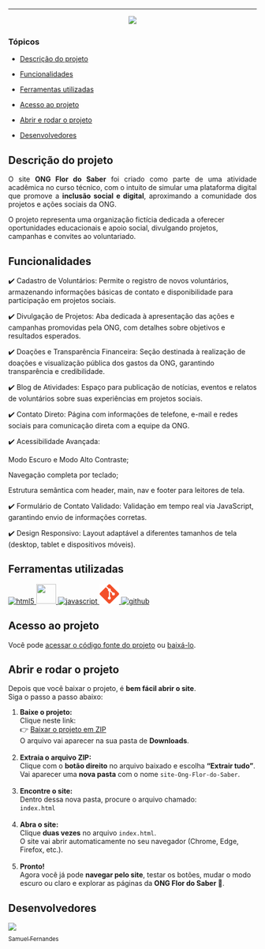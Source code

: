 
<hr>

<p align="center">
<img src="http://img.shields.io/static/v1?label=STATUS&message=EM%20DESENVOLVIMENTO&color=RED&style=for-the-badge"/>
</p>

### Tópicos 

- [Descrição do projeto](#descrição-do-projeto)

- [Funcionalidades](#funcionalidades)

- [Ferramentas utilizadas](#ferramentas-utilizadas)

- [Acesso ao projeto](#acesso-ao-projeto)

- [Abrir e rodar o projeto](#abrir-e-rodar-o-projeto)

- [Desenvolvedores](#desenvolvedores)

## Descrição do projeto 

<p align="justify"> O site <strong>ONG Flor do Saber</strong> foi criado como parte de uma atividade acadêmica no curso técnico, com o intuito de simular uma plataforma digital que promove a <strong>inclusão social e digital</strong>, aproximando a comunidade dos projetos e ações sociais da ONG.

O projeto representa uma organização fictícia dedicada a oferecer oportunidades educacionais e apoio social, divulgando projetos, campanhas e convites ao voluntariado.

</p> <div align="center">

</div>

## Funcionalidades

:heavy_check_mark: Cadastro de Voluntários:
Permite o registro de novos voluntários, armazenando informações básicas de contato e disponibilidade para participação em projetos sociais.

:heavy_check_mark: Divulgação de Projetos:
Aba dedicada à apresentação das ações e campanhas promovidas pela ONG, com detalhes sobre objetivos e resultados esperados.

:heavy_check_mark: Doações e Transparência Financeira:
Seção destinada à realização de doações e visualização pública dos gastos da ONG, garantindo transparência e credibilidade.

:heavy_check_mark: Blog de Atividades:
Espaço para publicação de notícias, eventos e relatos de voluntários sobre suas experiências em projetos sociais.

:heavy_check_mark: Contato Direto:
Página com informações de telefone, e-mail e redes sociais para comunicação direta com a equipe da ONG.

:heavy_check_mark: Acessibilidade Avançada:

Modo Escuro e Modo Alto Contraste;

Navegação completa por teclado;

Estrutura semântica com header, main, nav e footer para leitores de tela.

:heavy_check_mark: Formulário de Contato Validado:
Validação em tempo real via JavaScript, garantindo envio de informações corretas.

:heavy_check_mark: Design Responsivo:
Layout adaptável a diferentes tamanhos de tela (desktop, tablet e dispositivos móveis).



## Ferramentas utilizadas

<a href="https://developer.mozilla.org/pt-BR/docs/Web/HTML" target="_blank"> <img src="https://upload.wikimedia.org/wikipedia/commons/thumb/6/61/HTML5_logo_and_wordmark.svg/250px-HTML5_logo_and_wordmark.svg.png" alt="html5" width="40" height="40"/> </a>
<a href="https://developer.mozilla.org/pt-BR/docs/Web/CSS" target="_blank"> <img src="https://th.bing.com/th/id/OIP.tAvAD5lCtDJSjywplxd37QHaEo?w=281&h=180&c=7&r=0&o=7&pid=1.7&rm=3" width="40" height="40"/> </a>
<a href="https://developer.mozilla.org/pt-BR/docs/Web/JavaScript" target="_blank"> <img src="https://th.bing.com/th/id/ODF.w7IaAaWhPYmAcSNIT_w_KA?w=32&h=32&qlt=90&pcl=fffffa&o=6&pid=1.2" alt="javascript" width="40" height="40"/> </a>
<a href="https://git-scm.com/" target="_blank"> <img src="https://raw.githubusercontent.com/devicons/devicon/master/icons/git/git-original.svg" alt="git" width="40" height="40"/> </a>
<a href="https://github.com/" target="_blank"> <img src="https://th.bing.com/th/id/ODF.bYAvaN8MCaSZfP0o7q_Z_w?w=32&h=32&qlt=90&pcl=fffffa&o=6&pid=1.2" alt="github" width="40" height="40"/> </a>


## Acesso ao projeto

Você pode [acessar o código fonte do projeto](https://github.com/muka00/site-Ong-Flor-do-Saber.git) ou [baixá-lo](https://github.com/muka00/site-Ong-Flor-do-Saber.git/archive/refs/heads/main.zip).

## Abrir e rodar o projeto

<p>Depois que você baixar o projeto, é <strong>bem fácil abrir o site</strong>.<br>
Siga o passo a passo abaixo:</p>

<ol>
  <li><strong>Baixe o projeto:</strong><br>
    Clique neste link:<br>
    👉 <a href="https://github.com/muka00/site-Ong-Flor-do-Saber/archive/refs/heads/main.zip" target="_blank">Baixar o projeto em ZIP</a><br>
    O arquivo vai aparecer na sua pasta de <strong>Downloads</strong>.
  </li>
  <br>

  <li><strong>Extraia o arquivo ZIP:</strong><br>
    Clique com o <strong>botão direito</strong> no arquivo baixado e escolha <strong>“Extrair tudo”</strong>.<br>
    Vai aparecer uma <strong>nova pasta</strong> com o nome <code>site-Ong-Flor-do-Saber</code>.
  </li>
  <br>

  <li><strong>Encontre o site:</strong><br>
    Dentro dessa nova pasta, procure o arquivo chamado:<br>
    <code>index.html</code>
  </li>
  <br>

  <li><strong>Abra o site:</strong><br>
    Clique <strong>duas vezes</strong> no arquivo <code>index.html</code>.<br>
    O site vai abrir automaticamente no seu navegador (Chrome, Edge, Firefox, etc.).
  </li>
  <br>

  <li><strong>Pronto!</strong><br>
    Agora você já pode <strong>navegar pelo site</strong>, testar os botões, mudar o modo escuro ou claro e explorar as páginas da <strong>ONG Flor do Saber 🌻</strong>.
  </li>
</ol>

## Desenvolvedores

 [<img src="https://avatars.githubusercontent.com/u/212030742?v=4" width=115><br><sub>Samuel Fernandes</sub>](https://github.com/muka00) 
